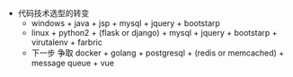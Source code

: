 - 代码技术选型的转变
  - windows + java + jsp + mysql + jquery + bootstarp
  - linux + python2 + (flask or django) + mysql + jquery + bootstarp + virutalenv + farbric
  - 下一步 争取 docker + golang + postgresql + (redis or memcached) + message queue + vue 
